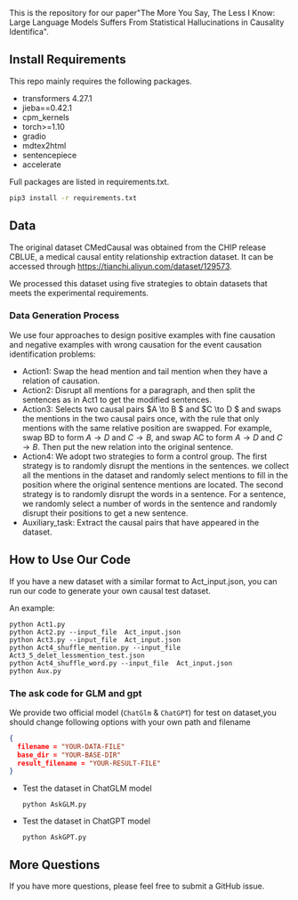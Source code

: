 This is the repository for our  paper"The More You Say, The Less I Know: Large Language Models Suffers From Statistical Hallucinations in Causality Identifica".

## Install Requirements
This repo mainly requires the following packages.
* transformers              4.27.1
* jieba==0.42.1
* cpm_kernels
* torch>=1.10
* gradio
* mdtex2html
* sentencepiece
* accelerate


Full packages are listed in requirements.txt.
```bash
pip3 install -r requirements.txt
```

## Data

The original dataset CMedCausal was obtained from the CHIP release CBLUE, a medical causal entity relationship extraction dataset. It can be accessed through https://tianchi.aliyun.com/dataset/129573.

We processed this dataset using five strategies to obtain datasets that meets the experimental requirements.

### Data Generation Process


We use four approaches to design positive examples with fine causation and negative examples with wrong causation for the event causation identification problems:

- Action1: Swap the head mention and tail mention when they have a relation of causation.
- Action2: Disrupt all mentions for a paragraph, and then split the sentences as in Act1 to get the modified sentences.
- Action3: Selects two causal pairs $A \to B $ and $C \to D $ and swaps the mentions in the two causal pairs once, with the rule that only mentions with the same relative position are swapped. For example, swap BD to form $A\to D$ and $C\to B$, and swap AC to form $A\to D$ and $C\to B$. Then put the new relation into the original sentence.
- Action4: We adopt two strategies to form a control group. The first strategy is to randomly disrupt the mentions in the sentences. we collect all the mentions in the dataset and randomly select mentions to fill in the position where the original sentence mentions are located. The second strategy is to randomly disrupt the words in a sentence. For a sentence, we randomly select a number of words in the sentence and randomly disrupt their positions to get a new sentence.
- Auxiliary_task: Extract the causal pairs that have appeared in the dataset.

## How to Use Our Code

If you have a new dataset with a similar format to  Act_input.json, you can run our code to generate your own causal test dataset.

An example: 

```
python Act1.py
python Act2.py --input_file  Act_input.json
python Act3.py --input_file  Act_input.json
python Act4_shuffle_mention.py --input_file  Act3_5_delet_lessmention_test.json
python Act4_shuffle_word.py --input_file  Act_input.json
python Aux.py
```

### The ask code for GLM and gpt

We provide two official model (`ChatGlm` & `ChatGPT`) for test on dataset,you should change following options with your own path and filename
  ```json
  {
    filename = "YOUR-DATA-FILE"
    base_dir = "YOUR-BASE-DIR"
    result_filename = "YOUR-RESULT-FILE"
  }
  ```

- Test the dataset in ChatGLM model
  ```
  python AskGLM.py
  ```
- Test the dataset in ChatGPT model
  ```
  python AskGPT.py
  ```



## More Questions

If you have more questions, please feel free to submit a GitHub issue.



